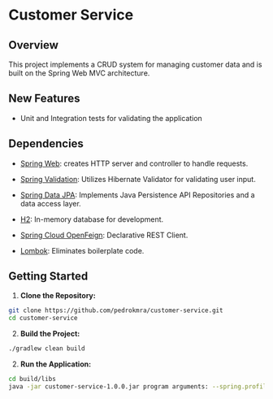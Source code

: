 # Customer Service

## Overview
This project implements a CRUD system for managing customer data and is built on the Spring Web MVC architecture.

## New Features
* Unit and Integration tests for validating the application

## Dependencies
* [Spring Web](https://docs.spring.io/spring-boot/docs/3.2.1/reference/htmlsingle/index.html#web): creates HTTP server and controller to handle requests.

* [Spring Validation](https://www.baeldung.com/spring-boot-bean-validation): Utilizes Hibernate Validator for validating user input.

* [Spring Data JPA](https://spring.io/projects/spring-data-jpa/): Implements Java Persistence API Repositories and a data access layer.

* [H2](https://www.h2database.com/html/main.html): In-memory database for development.

* [Spring Cloud OpenFeign](https://spring.io/projects/spring-cloud-openfeign/): Declarative REST Client.

* [Lombok](https://projectlombok.org/): Eliminates boilerplate code.

## Getting Started
1. **Clone the Repository:**
```bash
git clone https://github.com/pedrokmra/customer-service.git
cd customer-service
```

2. **Build the Project:**
```bash
./gradlew clean build
```

2. **Run the Application:**
```bash
cd build/libs
java -jar customer-service-1.0.0.jar program arguments: --spring.profiles.active=staging --server.port=8081
```
